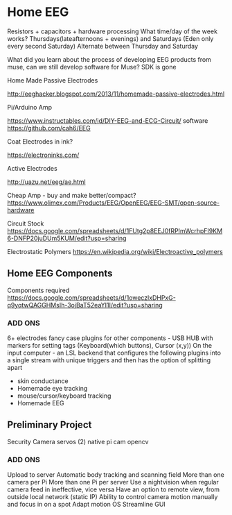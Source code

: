 # Home EEG

Resistors + capacitors + hardware processing
What time/day of the week works?
  Thursdays(lateafternoons + evenings) and Saturdays (Eden only every second Saturday)
      Alternate between Thursday and Saturday

What did you learn about the process of developing EEG products from muse, can we still develop software for Muse? SDK is gone

Home Made Passive Electrodes

http://eeghacker.blogspot.com/2013/11/homemade-passive-electrodes.html

Pi/Arduino Amp

https://www.instructables.com/id/DIY-EEG-and-ECG-Circuit/ 
software https://github.com/cah6/EEG

Coat Electrodes in ink?

https://electroninks.com/

Active Electrodes

http://uazu.net/eeg/ae.html

Cheap Amp - buy and make better/compact?
https://www.olimex.com/Products/EEG/OpenEEG/EEG-SMT/open-source-hardware

Circuit Stock
https://docs.google.com/spreadsheets/d/1FUtg2p8EEJ0fRPImWcrhpFI9KM6-DNFP20juDUm5KUM/edit?usp=sharing 

Electrostatic Polymers
https://en.wikipedia.org/wiki/Electroactive_polymers

## Home EEG Components
Components required
https://docs.google.com/spreadsheets/d/1oweczlxDHPxG-q9yqtwQAGGHMsIh-3ojBaT52eaYI1I/edit?usp=sharing


### ADD ONS
6+ electrodes
fancy case
plugins for other components - USB HUB with markers for setting tags (Keyboard(which buttons), Cursor (x,y)) 
On the input computer - an LSL backend that configures the following plugins into a single stream with unique triggers and then has the option of splitting apart
- skin conductance
- Homemade eye tracking
- mouse/cursor/keyboard tracking
- Homemade EEG

## Preliminary Project
Security Camera
servos (2)
native pi cam
opencv

### ADD ONS
Upload to server
Automatic body tracking and scanning field
More than one camera per Pi
More than one Pi per server
Use a nightvision when regular camera feed in ineffective, vice versa
Have an option to remote view, from outside local network (static IP)
Ability to control camera motion manually and focus in on a spot
Adapt motion OS
Streamline GUI
